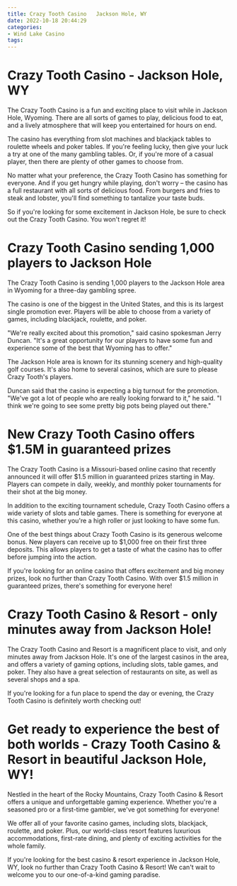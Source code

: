 ```yaml
---
title: Crazy Tooth Casino   Jackson Hole, WY
date: 2022-10-18 20:44:29
categories:
- Wind Lake Casino
tags:
---
```



#  Crazy Tooth Casino - Jackson Hole, WY

The Crazy Tooth Casino is a fun and exciting place to visit while in Jackson Hole, Wyoming. There are all sorts of games to play, delicious food to eat, and a lively atmosphere that will keep you entertained for hours on end.

The casino has everything from slot machines and blackjack tables to roulette wheels and poker tables. If you're feeling lucky, then give your luck a try at one of the many gambling tables. Or, if you're more of a casual player, then there are plenty of other games to choose from.

No matter what your preference, the Crazy Tooth Casino has something for everyone. And if you get hungry while playing, don't worry – the casino has a full restaurant with all sorts of delicious food. From burgers and fries to steak and lobster, you'll find something to tantalize your taste buds.

So if you're looking for some excitement in Jackson Hole, be sure to check out the Crazy Tooth Casino. You won't regret it!

#  Crazy Tooth Casino sending 1,000 players to Jackson Hole

The Crazy Tooth Casino is sending 1,000 players to the Jackson Hole area in Wyoming for a three-day gambling spree.

The casino is one of the biggest in the United States, and this is its largest single promotion ever. Players will be able to choose from a variety of games, including blackjack, roulette, and poker.

"We're really excited about this promotion," said casino spokesman Jerry Duncan. "It's a great opportunity for our players to have some fun and experience some of the best that Wyoming has to offer."

The Jackson Hole area is known for its stunning scenery and high-quality golf courses. It's also home to several casinos, which are sure to please Crazy Tooth's players.

Duncan said that the casino is expecting a big turnout for the promotion. "We've got a lot of people who are really looking forward to it," he said. "I think we're going to see some pretty big pots being played out there."

#  New Crazy Tooth Casino offers $1.5M in guaranteed prizes

The Crazy Tooth Casino is a Missouri-based online casino that recently announced it will offer $1.5 million in guaranteed prizes starting in May. Players can compete in daily, weekly, and monthly poker tournaments for their shot at the big money.

In addition to the exciting tournament schedule, Crazy Tooth Casino offers a wide variety of slots and table games. There is something for everyone at this casino, whether you're a high roller or just looking to have some fun.

One of the best things about Crazy Tooth Casino is its generous welcome bonus. New players can receive up to $1,000 free on their first three deposits. This allows players to get a taste of what the casino has to offer before jumping into the action.

If you're looking for an online casino that offers excitement and big money prizes, look no further than Crazy Tooth Casino. With over $1.5 million in guaranteed prizes, there's something for everyone here!

#  Crazy Tooth Casino & Resort - only minutes away from Jackson Hole!

The Crazy Tooth Casino and Resort is a magnificent place to visit, and only minutes away from Jackson Hole. It's one of the largest casinos in the area, and offers a variety of gaming options, including slots, table games, and poker. They also have a great selection of restaurants on site, as well as several shops and a spa.

If you're looking for a fun place to spend the day or evening, the Crazy Tooth Casino is definitely worth checking out!

#  Get ready to experience the best of both worlds - Crazy Tooth Casino & Resort in beautiful Jackson Hole, WY!

Nestled in the heart of the Rocky Mountains, Crazy Tooth Casino & Resort offers a unique and unforgettable gaming experience. Whether you're a seasoned pro or a first-time gambler, we've got something for everyone!

We offer all of your favorite casino games, including slots, blackjack, roulette, and poker. Plus, our world-class resort features luxurious accommodations, first-rate dining, and plenty of exciting activities for the whole family.

If you're looking for the best casino & resort experience in Jackson Hole, WY, look no further than Crazy Tooth Casino & Resort! We can't wait to welcome you to our one-of-a-kind gaming paradise.